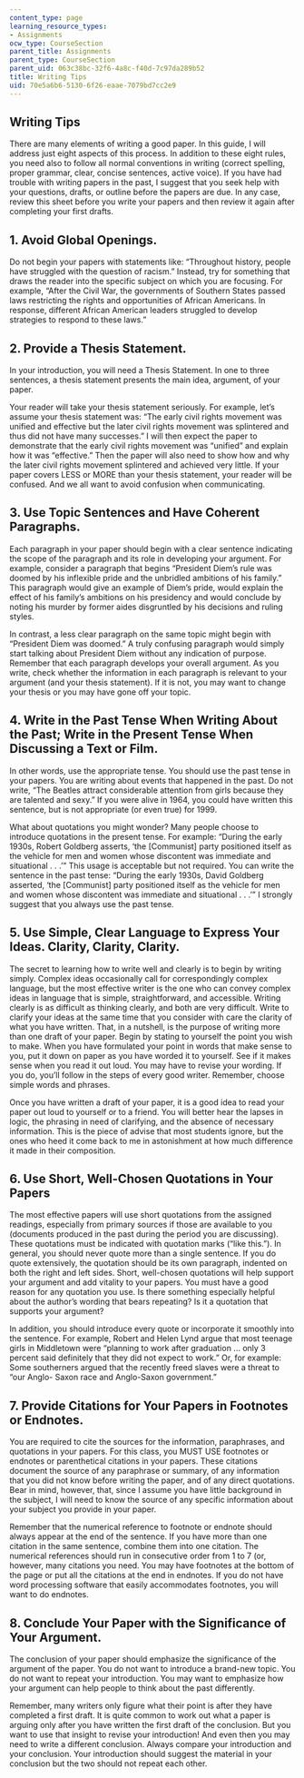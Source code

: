 ```yaml
---
content_type: page
learning_resource_types:
- Assignments
ocw_type: CourseSection
parent_title: Assignments
parent_type: CourseSection
parent_uid: 063c38bc-32f6-4a8c-f40d-7c97da289b52
title: Writing Tips
uid: 70e5a6b6-5130-6f26-eaae-7079bd7cc2e9
---
```


Writing Tips
------------

There are many elements of writing a good paper. In this guide, I will address just eight aspects of this process. In addition to these eight rules, you need also to follow all normal conventions in writing (correct spelling, proper grammar, clear, concise sentences, active voice). If you have had trouble with writing papers in the past, I suggest that you seek help with your questions, drafts, or outline before the papers are due. In any case, review this sheet before you write your papers and then review it again after completing your first drafts. 

1\. Avoid Global Openings.
--------------------------

Do not begin your papers with statements like: “Throughout history, people have struggled with the question of racism.” Instead, try for something that draws the reader into the specific subject on which you are focusing. For example, “After the Civil War, the governments of Southern States passed laws restricting the rights and opportunities of African Americans. In response, different African American leaders struggled to develop strategies to respond to these laws.”

2\. Provide a Thesis Statement.
-------------------------------

In your introduction, you will need a Thesis Statement. In one to three sentences, a thesis statement presents the main idea, argument, of your paper.

Your reader will take your thesis statement seriously. For example, let’s assume your thesis statement was: “The early civil rights movement was unified and effective but the later civil rights movement was splintered and thus did not have many successes.” I will then expect the paper to demonstrate that the early civil rights movement was “unified” and explain how it was “effective.” Then the paper will also need to show how and why the later civil rights movement splintered and achieved very little. If your paper covers LESS or MORE than your thesis statement, your reader will be confused. And we all want to avoid confusion when communicating.

3\. Use Topic Sentences and Have Coherent Paragraphs.
-----------------------------------------------------

Each paragraph in your paper should begin with a clear sentence indicating the scope of the paragraph and its role in developing your argument. For example, consider a paragraph that begins “President Diem’s rule was doomed by his inflexible pride and the unbridled ambitions of his family.” This paragraph would give an example of Diem’s pride, would explain the effect of his family’s ambitions on his presidency and would conclude by noting his murder by former aides disgruntled by his decisions and ruling styles.

In contrast, a less clear paragraph on the same topic might begin with “President Diem was doomed.” A truly confusing paragraph would simply start talking about President Diem without any indication of purpose. Remember that each paragraph develops your overall argument. As you write, check whether the information in each paragraph is relevant to your argument (and your thesis statement). If it is not, you may want to change your thesis or you may have gone off your topic.

4\. Write in the Past Tense When Writing About the Past; Write in the Present Tense When Discussing a Text or Film.
-------------------------------------------------------------------------------------------------------------------

In other words, use the appropriate tense. You should use the past tense in your papers. You are writing about events that happened in the past. Do not write, “The Beatles attract considerable attention from girls because they are talented and sexy.” If you were alive in 1964, you could have written this sentence, but is not appropriate (or even true) for 1999.

What about quotations you might wonder? Many people choose to introduce quotations in the present tense. For example: “During the early 1930s, Robert Goldberg asserts, ‘the \[Communist\] party positioned itself as the vehicle for men and women whose discontent was immediate and situational . . .’” This usage is acceptable but not required. You can write the sentence in the past tense: “During the early 1930s, David Goldberg asserted, ‘the \[Communist\] party positioned itself as the vehicle for men and women whose discontent was immediate and situational . . .’” I strongly suggest that you always use the past tense.

5\. Use Simple, Clear Language to Express Your Ideas. Clarity, Clarity, Clarity.
--------------------------------------------------------------------------------

The secret to learning how to write well and clearly is to begin by writing simply. Complex ideas occasionally call for correspondingly complex language, but the most effective writer is the one who can convey complex ideas in language that is simple, straightforward, and accessible. Writing clearly is as difficult as thinking clearly, and both are very difficult. Write to clarify your ideas at the same time that you consider with care the clarity of what you have written. That, in a nutshell, is the purpose of writing more than one draft of your paper. Begin by stating to yourself the point you wish to make. When you have formulated your point in words that make sense to you, put it down on paper as you have worded it to yourself. See if it makes sense when you read it out loud. You may have to revise your wording. If you do, you’ll follow in the steps of every good writer. Remember, choose simple words and phrases.

Once you have written a draft of your paper, it is a good idea to read your paper out loud to yourself or to a friend. You will better hear the lapses in logic, the phrasing in need of clarifying, and the absence of necessary information. This is the piece of advise that most students ignore, but the ones who heed it come back to me in astonishment at how much difference it made in their composition.

6\. Use Short, Well-Chosen Quotations in Your Papers
----------------------------------------------------

The most effective papers will use short quotations from the assigned readings, especially from primary sources if those are available to you (documents produced in the past during the period you are discussing). These quotations must be indicated with quotation marks (“like this.”). In general, you should never quote more than a single sentence. If you do quote extensively, the quotation should be its own paragraph, indented on both the right and left sides. Short, well-chosen quotations will help support your argument and add vitality to your papers. You must have a good reason for any quotation you use. Is there something especially helpful about the author’s wording that bears repeating? Is it a quotation that supports your argument?

In addition, you should introduce every quote or incorporate it smoothly into the sentence. For example, Robert and Helen Lynd argue that most teenage girls in Middletown were “planning to work after graduation ... only 3 percent said definitely that they did not expect to work.” Or, for example: Some southerners argued that the recently freed slaves were a threat to “our Anglo- Saxon race and Anglo-Saxon government.”

7\. Provide Citations for Your Papers in Footnotes or Endnotes.
---------------------------------------------------------------

You are required to cite the sources for the information, paraphrases, and quotations in your papers. For this class, you MUST USE footnotes or endnotes or parenthetical citations in your papers. These citations document the source of any paraphrase or summary, of any information that you did not know before writing the paper, and of any direct quotations. Bear in mind, however, that, since I assume you have little background in the subject, I will need to know the source of any specific information about your subject you provide in your paper.

Remember that the numerical reference to footnote or endnote should always appear at the end of the sentence. If you have more than one citation in the same sentence, combine them into one citation. The numerical references should run in consecutive order from 1 to 7 (or, however, many citations you need. You may have footnotes at the bottom of the page or put all the citations at the end in endnotes. If you do not have word processing software that easily accommodates footnotes, you will want to do endnotes.

8\. Conclude Your Paper with the Significance of Your Argument.
---------------------------------------------------------------

The conclusion of your paper should emphasize the significance of the argument of the paper. You do not want to introduce a brand-new topic. You do not want to repeat your introduction. You may want to emphasize how your argument can help people to think about the past differently.

Remember, many writers only figure what their point is after they have completed a first draft. It is quite common to work out what a paper is arguing only after you have written the first draft of the conclusion. But you want to use that insight to revise your introduction! And even then you may need to write a different conclusion. Always compare your introduction and your conclusion. Your introduction should suggest the material in your conclusion but the two should not repeat each other.